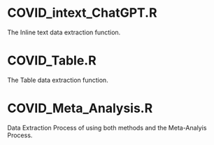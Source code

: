 # COVID_intext_ChatGPT.R
The Inline text data extraction function.
# COVID_Table.R
The Table data extraction function.
# COVID_Meta_Analysis.R
Data Extraction Process of using both methods and the Meta-Analyis Process.
